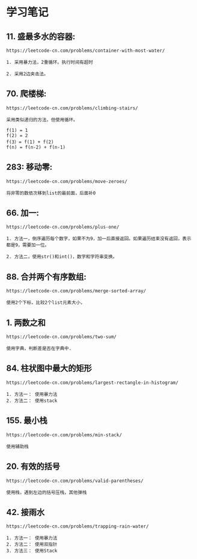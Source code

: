 # 学习笔记


## 11. 盛最多水的容器:

    https://leetcode-cn.com/problems/container-with-most-water/
    
    1. 采用暴力法，2重循环。执行时间有超时
    
    2. 采用2边夹击法。
    

## 70.  爬楼梯:
    
    https://leetcode-cn.com/problems/climbing-stairs/
    
    采用类似递归的方法，但使用循环。
    
    f(1) = 1
    f(2) = 2
    f(3）= f(1) + f(2)
    f(n) = f(n-2) + f(n-1)
    
## 283: 移动零:
    
    https://leetcode-cn.com/problems/move-zeroes/
    
    将非零的数依次移到list的最前面，后面补0
    
## 66. 加一:

    https://leetcode-cn.com/problems/plus-one/
    
    1. 方法一，倒序遍历每个数字，如果不为9，加一后直接返回。如果遍历结束没有返回，表示都是9，需要加一位。
    
    2. 方法二，使用str()和int()，数字和字符串变换。
    
## 88. 合并两个有序数组:

    https://leetcode-cn.com/problems/merge-sorted-array/
    
    使用2个下标，比较2个list元素大小，
    
## 1. 两数之和
    
    https://leetcode-cn.com/problems/two-sum/
    
    使用字典，判断差是否在字典中.
    
## 84. 柱状图中最大的矩形

    https://leetcode-cn.com/problems/largest-rectangle-in-histogram/
    
    1. 方法一： 使用暴力法
    2. 方法二： 使用stack
    
## 155. 最小栈

    https://leetcode-cn.com/problems/min-stack/
    
    使用辅助栈
    
## 20. 有效的括号

    https://leetcode-cn.com/problems/valid-parentheses/
    
    使用栈，遇到左边的括号压栈，其他弹栈
    
## 42. 接雨水

    https://leetcode-cn.com/problems/trapping-rain-water/
    
    1. 方法一： 使用暴力法
    2. 方法二： 使用双指针
    3. 方法三： 使用Stack
    
    
    
